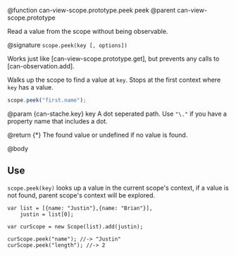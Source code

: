 @function can-view-scope.prototype.peek peek
@parent can-view-scope.prototype

Read a value from the scope without being observable.

@signature `scope.peek(key [, options])`

Works just like [can-view-scope.prototype.get], but prevents any calls to [can-observation.add].


Walks up the scope to find a value at `key`.  Stops at the first context where `key` has
a value.

```js
scope.peek("first.name");
```

@param {can-stache.key} key A dot seperated path.  Use `"\."` if you have a
property name that includes a dot.

@return {*} The found value or undefined if no value is found.

@body

## Use

`scope.peek(key)` looks up a value in the current scope's
context, if a value is not found, parent scope's context
will be explored.

    var list = [{name: "Justin"},{name: "Brian"}],
        justin = list[0];

    var curScope = new Scope(list).add(justin);

    curScope.peek("name"); //-> "Justin"
    curScope.peek("length"); //-> 2
